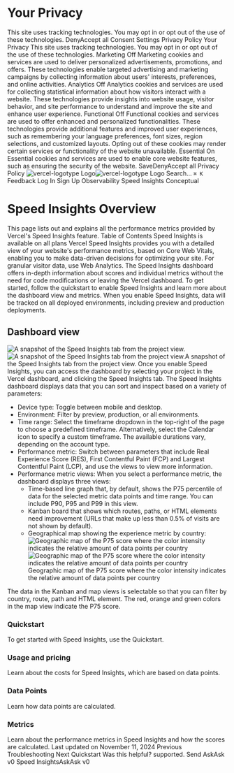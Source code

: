 # Your Privacy
This site uses tracking technologies. You may opt in or opt out of the use of these technologies.
DenyAccept all
Consent Settings
Privacy Policy
Your Privacy
This site uses tracking technologies. You may opt in or opt out of the use of these technologies.
Marketing
Off
Marketing cookies and services are used to deliver personalized advertisements, promotions, and offers. These technologies enable targeted advertising and marketing campaigns by collecting information about users' interests, preferences, and online activities. 
Analytics
Off
Analytics cookies and services are used for collecting statistical information about how visitors interact with a website. These technologies provide insights into website usage, visitor behavior, and site performance to understand and improve the site and enhance user experience.
Functional
Off
Functional cookies and services are used to offer enhanced and personalized functionalities. These technologies provide additional features and improved user experiences, such as remembering your language preferences, font sizes, region selections, and customized layouts. Opting out of these cookies may render certain services or functionality of the website unavailable.
Essential
On
Essential cookies and services are used to enable core website features, such as ensuring the security of the website. 
SaveDenyAccept all
Privacy Policy
![vercel-logotype Logo](https://vercel.com/vc-ap-vercel-docs/_next/static/media/vercel-logotype-light.cf7eca76.svg)![vercel-logotype Logo](https://vercel.com/vc-ap-vercel-docs/_next/static/media/vercel-logotype-dark.01246f11.svg)
Search...
`⌘ K`
Feedback
Log In
Sign Up
Observability
Speed Insights
Conceptual
# Speed Insights Overview
This page lists out and explains all the performance metrics provided by Vercel's Speed Insights feature.
Table of Contents
Speed Insights is available on all plans
Vercel Speed Insights provides you with a detailed view of your website's performance metrics, based on Core Web Vitals, enabling you to make data-driven decisions for optimizing your site. For granular visitor data, use Web Analytics.
The Speed Insights dashboard offers in-depth information about scores and individual metrics without the need for code modifications or leaving the Vercel dashboard.
To get started, follow the quickstart to enable Speed Insights and learn more about the dashboard view and metrics.
When you enable Speed Insights, data will be tracked on all deployed environments, including preview and production deployments.
## Dashboard view
![A snapshot of the Speed Insights tab from the project view.](https://vercel.com/_next/image?url=https%3A%2F%2Fassets.vercel.com%2Fimage%2Fupload%2Fv1689795055%2Fdocs-assets%2Fstatic%2Fdocs%2Fconcepts%2Fspeed-insights%2Fv2%2Fres-chart-light.png&w=3840&q=75)![A snapshot of the Speed Insights tab from the project view.](https://vercel.com/_next/image?url=https%3A%2F%2Fassets.vercel.com%2Fimage%2Fupload%2Fv1689795055%2Fdocs-assets%2Fstatic%2Fdocs%2Fconcepts%2Fspeed-insights%2Fv2%2Fres-chart-dark.png&w=3840&q=75)A snapshot of the Speed Insights tab from the project view.
Once you enable Speed Insights, you can access the dashboard by selecting your project in the Vercel dashboard, and clicking the Speed Insights tab.
The Speed Insights dashboard displays data that you can sort and inspect based on a variety of parameters:
  * Device type: Toggle between mobile and desktop.
  * Environment: Filter by preview, production, or all environments.
  * Time range: Select the timeframe dropdown in the top-right of the page to choose a predefined timeframe. Alternatively, select the Calendar icon to specify a custom timeframe. The available durations vary, depending on the account type.
  * Performance metric: Switch between parameters that include Real Experience Score (RES), First Contentful Paint (FCP) and Largest Contentful Paint (LCP), and use the views to view more information.
  * Performance metric views: When you select a performance metric, the dashboard displays three views: 
    * Time-based line graph that, by default, shows the P75 percentile of data for the selected metric data points and time range. You can include P90, P95 and P99 in this view.
    * Kanban board that shows which routes, paths, or HTML elements need improvement (URLs that make up less than 0.5% of visits are not shown by default).
    * Geographical map showing the experience metric by country: ![Geographic map of the P75 score where the color intensity indicates the relative amount of data points per country](https://vercel.com/_next/image?url=https%3A%2F%2Fassets.vercel.com%2Fimage%2Fupload%2Fv1689795055%2Fdocs-assets%2Fstatic%2Fdocs%2Fconcepts%2Fspeed-insights%2Fv2%2Fcountry-map-light.png&w=3840&q=75)![Geographic map of the P75 score where the color intensity indicates the relative amount of data points per country](https://vercel.com/_next/image?url=https%3A%2F%2Fassets.vercel.com%2Fimage%2Fupload%2Fv1689795055%2Fdocs-assets%2Fstatic%2Fdocs%2Fconcepts%2Fspeed-insights%2Fv2%2Fcountry-map-dark.png&w=3840&q=75)Geographic map of the P75 score where the color intensity indicates the relative amount of data points per country


The data in the Kanban and map views is selectable so that you can filter by country, route, path and HTML element. The red, orange and green colors in the map view indicate the P75 score.
### Quickstart
To get started with Speed Insights, use the Quickstart.
### Usage and pricing
Learn about the costs for Speed Insights, which are based on data points.
### Data Points
Learn how data points are calculated.
### Metrics
Learn about the performance metrics in Speed Insights and how the scores are calculated.
Last updated on November 11, 2024
Previous
Troubleshooting
Next
Quickstart
Was this helpful?
supported.
Send
AskAsk v0
Speed InsightsAskAsk v0
